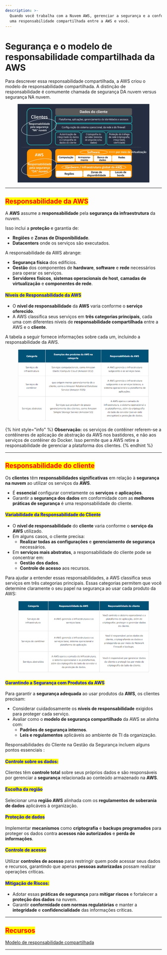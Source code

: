 ```yaml
---
description: >-
  Quando você trabalha com a Nuvem AWS, gerenciar a segurança e a conformidade é
  uma responsabilidade compartilhada entre a AWS e você.
---
```


# Segurança e o modelo de responsabilidade compartilhada da AWS

Para descrever essa responsabilidade compartilhada, a AWS criou o modelo de responsabilidade compartilhada. A distinção de responsabilidade é comumente chamada de segurança DA nuvem versus segurança NA nuvem.

<figure><img src="../../../.gitbook/assets/image (2) (1) (1) (1) (1) (1) (1) (1) (1) (1) (1) (1) (1) (1).png" alt=""><figcaption></figcaption></figure>

***

## <mark style="color:red;">Responsabilidade da AWS</mark>

A **AWS** assume a **responsabilidade** pela **segurança da infraestrutura** da nuvem.

Isso inclui a **proteção** e garantia de:

* **Regiões** e **Zonas de Disponibilidade**.
* **Datacenters** onde os serviços são executados.

A responsabilidade da AWS abrange:

* **Segurança física** dos edifícios.
* **Gestão** dos componentes de **hardware**, **software** e **rede** necessários para operar os serviços.
* **Servidores físicos**, **sistemas operacionais de host**, **camadas de virtualização** e **componentes de rede**.

#### <mark style="color:blue;">**Níveis de Responsabilidade da AWS**</mark>

* O **nível de responsabilidade** da **AWS** varia conforme o **serviço oferecido**.
* A AWS classifica seus serviços em **três categorias principais**, cada uma com diferentes níveis de **responsabilidade compartilhada** entre a AWS e o **cliente**.

A tabela a seguir fornece informações sobre cada um, incluindo a responsabilidade da AWS.

<figure><img src="../../../.gitbook/assets/image (3) (1) (1) (1) (1) (1) (1) (1) (1) (1) (1) (1) (1).png" alt=""><figcaption></figcaption></figure>

{% hint style="info" %}
**Observação:** os serviços de contêiner referem-se a contêineres de aplicação de abstração da AWS nos bastidores, e não aos serviços de contêiner do Docker. Isso permite que a AWS retire a responsabilidade de gerenciar a plataforma dos clientes.
{% endhint %}

***

## <mark style="color:red;">Responsabilidade do cliente</mark>

Os **clientes** têm **responsabilidades significativas** em relação à **segurança na nuvem** ao utilizar os serviços da **AWS**.

* É **essencial** configurar corretamente os **serviços** e **aplicações**.
* Garantir a **segurança dos dados** em conformidade com as **melhores práticas de segurança** é uma responsabilidade do cliente.

#### <mark style="color:blue;">**Variabilidade da Responsabilidade do Cliente**</mark>

* O **nível de responsabilidade** do **cliente** varia conforme o **serviço da AWS** utilizado.
* Em alguns casos, o cliente precisa:
  * **Realizar todas as configurações** e **gerenciamento de segurança** necessários.
* Em **serviços mais abstratos**, a responsabilidade do cliente pode se concentrar em:
  * **Gestão dos dados**.
  * **Controle de acesso** aos recursos.

Para ajudar a entender essas responsabilidades, a AWS classifica seus serviços em três categorias principais. Essas categorias permitem que você determine claramente o seu papel na segurança ao usar cada produto da AWS:

<figure><img src="../../../.gitbook/assets/image (4) (1) (1) (1) (1) (1) (1) (1) (1) (1) (1) (1) (1).png" alt=""><figcaption></figcaption></figure>

#### <mark style="color:blue;">**Garantindo a Segurança com Produtos da AWS**</mark>

Para garantir a **segurança adequada** ao usar produtos da **AWS**, os clientes precisam:

* Considerar cuidadosamente os **níveis de responsabilidade** exigidos para proteger cada serviço.
* Avaliar como o **modelo de segurança compartilhado** da AWS se alinha com:
  * **Padrões de segurança internos**.
  * **Leis e regulamentos** aplicáveis ao ambiente de TI da organização.

Responsabilidades do Cliente na Gestão da Segurança incluem alguns pontos essenciais :

#### <mark style="color:blue;">**Controle sobre os dados**</mark><mark style="color:blue;">:</mark>&#x20;

Clientes têm **controle total** sobre seus próprios dados e são responsáveis por gerenciar a **segurança** relacionada ao conteúdo armazenado na **AWS**.

#### <mark style="color:blue;">**Escolha da região**</mark>

Selecionar uma **região AWS** alinhada com os **regulamentos de soberania de dados** aplicáveis à organização.

#### <mark style="color:blue;">**Proteção de dados**</mark>

Implementar **mecanismos** como **criptografia** e **backups programados** para proteger os dados contra **acessos não autorizados** e **perda de informações**.

#### <mark style="color:blue;">**Controle de acesso**</mark>

Utilizar **controles de acesso** para restringir quem pode acessar seus dados e recursos, garantindo que apenas **pessoas autorizadas** possam realizar operações críticas.

#### <mark style="color:blue;">**Mitigação de Riscos**</mark><mark style="color:blue;">:</mark>

* Adotar essas **práticas de segurança** para **mitigar riscos** e fortalecer a **proteção dos dados** na nuvem.
* Garantir **conformidade com normas regulatórias** e manter a **integridade** e **confidencialidade** das informações críticas.

***

## <mark style="color:red;">Recursos</mark>

[Modelo de responsabilidade compartilhada](https://aws.amazon.com/compliance/shared-responsibility-model/)

***
